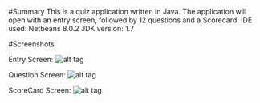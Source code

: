 #Summary
This is a quiz application written in Java.
The application will open with an entry screen, followed by 12 questions and a Scorecard.
IDE used: Netbeans 8.0.2
JDK version: 1.7

#Screenshots 

Entry Screen:
![alt tag](https://github.com/svr8/Google-Code-In-Tasks/blob/master/FossQuiz_Java_%5BShikhar_Vaish%5D/Screenshots/entryScreen.png)

Question Screen:
![alt tag](https://github.com/svr8/Google-Code-In-Tasks/blob/master/FossQuiz_Java_%5BShikhar_Vaish%5D/Screenshots/entryScreen.png)

ScoreCard Screen:
![alt tag](https://github.com/svr8/Google-Code-In-Tasks/blob/master/FossQuiz_Java_%5BShikhar_Vaish%5D/Screenshots/entryScreen.png)
